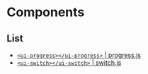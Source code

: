 # Components

## List
<!-- KEEP ALPHABETICAL ORDER -->
- [`<ui-progress></ui-progress>` | progress.js](progress.md)
- [`<ui-switch></ui-switch>` | switch.js](switch.md)